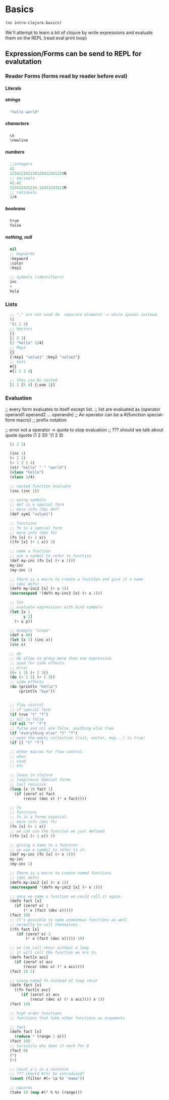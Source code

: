 # Basics


```lisp
(ns intro-clojure.basics)
```

We'll attempt to learn a bit of clojure by write expressions and evaluate them on the REPL (read eval print loop)

## Expression/Forms can be send to REPL for evalutation

### Reader Forms (forms read by reader before eval)
#### Literals
##### strings

```lisp
  "hello world"
```

##### characters

```lisp
  \h
  \newline
```
##### numbers

```lisp
  ;;integers
  42
  123412341234123412341234N
  ;; decimals
  42.42
  123412431234.12431243213M
  ;; rationals
  3/4
```
##### booleans

```lisp
  true
  false
```
##### nothing, null

```lisp
  nil
  ;; keywords
  :keyword
  :color
  :key1

  ;; Symbols (identifiers)
  inc
  +
  hola
```

### Lists

```lisp
  ;; "," are not used do  separate elements -> white spaces instead.
  ()
  '(1 2 3)
  ;; Vectors
  []
  [1 2 3]
  [1 "hello" 1/4]
  ;; Maps
  {}
  {:key1 "value1" :key2 "value2"}
  ;; Sets
  #{}
  #{1 2 3 4}

  ;; they can be nested
  [1 2 [3 4] {:one 1}]
```

### Evaluation
  ;; every form evaluates to itself except list.
  ;; list are evaluated as (operator operand1 operand2 ... operandn)
  ;; An operator can be a #{function special-form macro}
  ;; prefix notation

  ;; error not a operator -> quote to stop evaluation
  ;; ??? should we talk about quote (quote (1 2 3)) '(1 2 3)
  
```lisp
  (1 2 3)

  (inc 1)
  (+ 1 1)
  (+ 1 2 3 4)
  (str "hello" " " "world")
  (class "hello")
  (class 3/4)

  ;; nested function evaluate
  (inc (inc 1))

  ;; using symbols
  ;; def is a special form
  ;; more info (doc def)
  (def sym1 "value1")

  ;; functions
  ;; fn is a special form
  ;; more info (doc fn)
  (fn [x] (+ 1 x))
  ((fn [x] (+ 1 x)) 3)

  ;; name a function
  ;; use a symbol to refer to function
  (def my-inc (fn [x] (+ x 1)))
  my-inc
  (my-inc 1)

  ;; there is a macro to create a function and give it a name.
  ;; (doc defn)
  (defn my-inc2 [x] (+ x 1))
  (macroexpand '(defn my-inc2 [x] (+ x 1)))

  ;; let
  ;; evaluate expressions with bind symbols
  (let [x 1
        y 2]
    (+ x y))

  ;; example "scope"
  (def x 40)
  (let [x 1] (inc x))
  (inc x)

  ;; do
  ;; do allow to group more than one expression
  ;; used for side effects.
  ;; error
  ((+ 1 1) (+ 2 3))
  (do (+ 1 1) (+ 2 3))
  ;; side effects
  (do (println "hello")
      (println "bye"))


  ;; flow control
  ;; if special form
  (if true "t" "f")
  ;; nil is false
  (if nil "t" "f")
  ;; false and nil are false, anything else true
  (if "everything else" "t" "f")
  ;; even the empty collection (list, vector, map...) is true!
  (if [] "t" "f")

  ;; other macros for flow control
  ;; when
  ;; cond
  ;; etc

  ;; loops in clojure
  ;; loop/recur Special forms
  ;; tail recusive
  (loop [x 10 fact 1]
    (if (zero? x) fact
        (recur (dec x) (* x fact))))

  ;; fn
  ;; functions
  ;; fn is a forma especial.
  ;; more info (doc fn)
  (fn [x] (+ 1 x))
  ;; we can use the function we just defined
  ((fn [x] (+ 1 x)) 3)

  ;; giving a name to a function
  ;; we use a symbol to refer to it.
  (def my-inc (fn [x] (+ x 1)))
  my-inc
  (my-inc 1)

  ;; There is a macro to create named functions
  ;; (doc defn)
  (defn my-inc2 [x] (+ x 1))
  (macroexpand '(defn my-inc2 [x] (+ x 1)))

  ;; once we name a function we could call it again.
  (defn fact [x]
    (if (zero? x) 1
        (* x (fact (dec x)))))
  (fact 10)
  ;; it's possible to name anomimous functions as well
  ;; normally to call themselves
  ((fn fact [x]
     (if (zero? x) 1
         (* x (fact (dec x))))) 10)

  ;; we can call recur without a loop
  ;; it will call the function we are in.
  (defn fact[x acc]
    (if (zero? x) acc
        (recur (dec x) (* x acc))))
  (fact 10 1)

  ;; using named fn instead of loop recur
  (defn fact [x]
    ((fn fact[x acc]
       (if (zero? x) acc
           (recur (dec x) (* x acc)))) x 1))
  (fact 10)

  ;; high order functions
  ;; functions that take other functions as arguments

  ;; fact
  (defn fact [x]
    (reduce * (range 1 x)))
  (fact 10)
  ;; curiosity why does it work for 0
  (fact 0)
  (*)
  (+)

  ;; count a's in a sentence
  ;; ??? should #(%) be introduced?
  (count (filter #(= \a %) "mama"))

  ;; squares
  (take 10 (map #(* % %) (range)))

```
